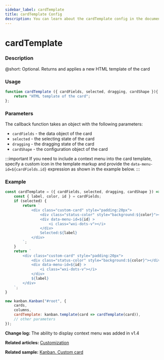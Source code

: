 ```yaml
---
sidebar_label: cardTemplate
title: cardTemplate Config
description: You can learn about the cardTemplate config in the documentation of the DHTMLX JavaScript Kanban library. Browse developer guides and API reference, try out code examples and live demos, and download a free 30-day evaluation version of DHTMLX Kanban.
---
```


# cardTemplate

### Description

@short: Optional. Returns and applies a new HTML template of the card

### Usage

~~~jsx
function cardTemplate ({ cardFields, selected, dragging, cardShape }){
	return "HTML template of the card";
};
~~~

### Parameters

The callback function takes an object with the following parameters:

- `cardFields` - the data object of the card
- `selected` - the selecting state of the card
- `dragging` - the dragging state of the card
- `cardShape` - the configuration object of the card

:::important
If you need to include a context menu into the card template, specify a custom icon in the template markup and provide the `data-menu-id=${cardFields.id}` expression as shown in the example below.
:::

### Example

~~~jsx {1-23,28}
const cardTemplate = ({ cardFields, selected, dragging, cardShape }) => {
	const { label, color, id } = cardFields;
	if (selected) {
		return `
			<div class="custom-card" style="padding:20px">
				<div class="status-color" style="background:${color}"></div>
				<div data-menu-id=${id} >
					<i class="wxi-dots-v"></i>
				</div>
				Selected:${label}
			</div>
		`;
	}
	return `
		<div class="custom-card" style="padding:20px">
			<div class="status-color" style="background:${color}"></div>
			<div data-menu-id=${id} >
				<i class="wxi-dots-v"></i>
			</div>
			${label}
		</div>
	`;
}

new kanban.Kanban("#root", {
	cards,
	columns,
	cardTemplate: kanban.template(card => cardTemplate(card)),
	// other parameters
});
~~~

**Change log:** The ability to display context menu was added in v1.4

**Related articles:** [Customization](../../../guides/customization#custom-cards)

**Related sample:** [Kanban. Custom card](https://snippet.dhtmlx.com/8rhdq81d?tag=kanban)